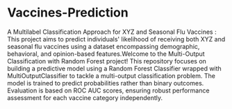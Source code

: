 # Vaccines-Prediction
 A Multilabel Classification Approach for XYZ and Seasonal Flu Vaccines :
This project aims to predict individuals' likelihood of receiving both XYZ and seasonal flu vaccines using a dataset encompassing demographic, behavioral, and opinion-based features.Welcome to the Multi-Output Classification with Random Forest project! This repository focuses on building a predictive model using a Random Forest Classifier wrapped with MultiOutputClassifier to tackle a multi-output classification problem. The model is trained to predict probabilities rather than binary outcomes. Evaluation is based on ROC AUC scores, ensuring robust performance assessment for each vaccine category independently. 
